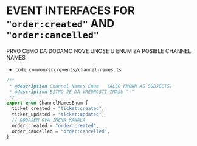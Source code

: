 # EVENT INTERFACES FOR `"order:created"` AND `"order:cancelled"`

PRVO CEMO DA DODAMO NOVE UNOSE U ENUM ZA POSIBLE CHANNEL NAMES

- `code common/src/events/channel-names.ts`

```ts
/**
 * @description Channel Names Enum   (ALSO KNOWN AS SUBJECTS)
 * @description BITNO JE DA VREDNOSTI IMAJU ":"
 */
export enum ChannelNamesEnum {
  ticket_created = "ticket:created",
  ticket_updated = "ticket:updated",
  // DODAJEM OVA IMENA KANALA
  order_created = "order:created",
  order_cancelled = "order:cancelled",
}
```


